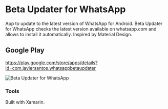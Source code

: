 # Beta Updater for WhatsApp
App to update to the latest version of WhatsApp for Android. Beta Updater for WhatsApp checks the latest version available on whatsapp.com and allows to install it automatically. Inspired by Material Design.

## Google Play
https://play.google.com/store/apps/details?id=com.javiersantos.whatsappbetaupdater

![Beta Updater for WhatsApp](http://i.imgur.com/I3fv967.png)

### Tools
Built with Xamarin.
